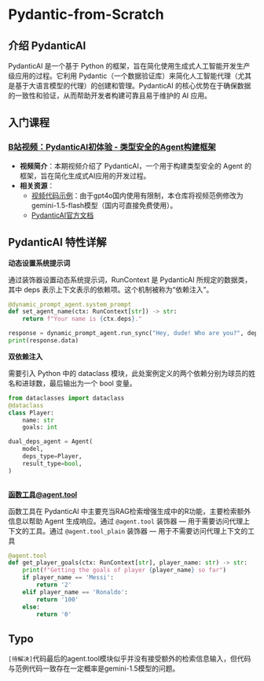 # Pydantic-from-Scratch
## 介绍 PydanticAI
PydanticAI 是一个基于 Python 的框架，旨在简化使用生成式人工智能开发生产级应用的过程。它利用 Pydantic（一个数据验证库）来简化人工智能代理（尤其是基于大语言模型的代理）的创建和管理。PydanticAI 的核心优势在于确保数据的一致性和验证，从而帮助开发者构建可靠且易于维护的 AI 应用。
## 入门课程
### [B站视频：PydanticAI初体验 - 类型安全的Agent构建框架](https://www.bilibili.com/video/BV1kmBgYNEbt/?spm_id_from=333.337.search-card.all.click&vd_source=1277714f59054c70b72a05d48634f339)
- **视频简介**：本期视频介绍了 PydanticAI，一个用于构建类型安全的 Agent 的框架，旨在简化生成式AI应用的开发过程。
- **相关资源**：
  - [视频代码示例](https://github.com/sugarforever/pydantic-tutorials/blob/main/pydantic_get_started.ipynb)：由于gpt4o国内使用有限制，本仓库将视频范例修改为gemini-1.5-flash模型（国内可直接免费使用）。
  - [PydanticAI官方文档](https://ai.pydantic.dev/)


## PydanticAI 特性详解
**动态设置系统提示词**

通过装饰器设置动态系统提示词，RunContext 是 PydanticAI 所规定的数据类，其中 deps 表示上下文表示的依赖项。这个机制被称为“依赖注入”。
```python
@dynamic_prompt_agent.system_prompt
def set_agent_name(ctx: RunContext[str]) -> str:
    return f"Your name is {ctx.deps}."

response = dynamic_prompt_agent.run_sync("Hey, dude! Who are you?", deps="Jarvis")
print(response.data)
```
**双依赖注入**

需要引入 Python 中的 dataclass 模块，此处案例定义的两个依赖分别为球员的姓名和进球数，最后输出为一个 bool 变量。
```python
from dataclasses import dataclass
@dataclass
class Player:
    name: str
    goals: int

dual_deps_agent = Agent(
    model,
    deps_type=Player,
    result_type=bool,
)
    
```
**函数工具@agent.tool**

函数工具在 PydanticAI 中主要充当RAG检索增强生成中的R功能，主要检索额外信息以帮助 Agent 生成响应。通过 `@agent.tool` 装饰器 — 用于需要访问代理上下文的工具。通过 `@agent.tool_plain` 装饰器 — 用于不需要访问代理上下文的工具
```python
@agent.tool
def get_player_goals(ctx: RunContext[str], player_name: str) -> str:
    print(f"Getting the goals of player {player_name} so far")
    if player_name == 'Messi':
        return '2'
    elif player_name == 'Ronaldo':
        return '100'
    else:
        return '0'
```
## Typo
`[待解决]`代码最后的agent.tool模块似乎并没有接受额外的检索信息输入，但代码与范例代码一致存在一定概率是gemini-1.5模型的问题。
